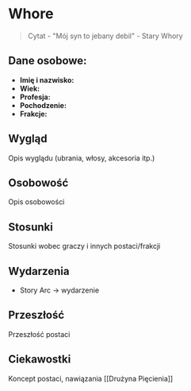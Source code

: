 # Whore
> Cytat
> \- "Mój syn to jebany debil" - Stary Whory
## Dane osobowe:
- **Imię i nazwisko:** 
- **Wiek:** 
- **Profesja:** 
- **Pochodzenie:** 
- **Frakcje:** 
## Wygląd
Opis wyglądu (ubrania, włosy, akcesoria itp.)
## Osobowość
Opis osobowości
## Stosunki 
Stosunki wobec graczy i innych postaci/frakcji
## Wydarzenia
- Story Arc → wydarzenie
## Przeszłość
Przeszłość postaci
## Ciekawostki
Koncept postaci, nawiązania [[Drużyna Pięcienia]]